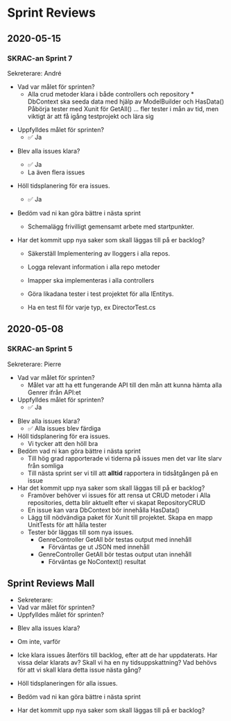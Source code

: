 # Sprint Reviews

## 2020-05-15

### SKRAC-an Sprint 7

Sekreterare: André

- Vad var målet för sprinten?
  - Alla crud metoder klara i både controllers och repository * DbContext ska seeda data med hjälp av ModelBuilder och HasData() Påbörja tester med Xunit för GetAll()  ... fler tester i mån av tid, men viktigt är att få igång testprojekt och lära sig
     
* Uppfylldes målet för sprinten?
  *  :white_check_mark: Ja

- Blev alla issues klara?
  - :white_check_mark: Ja
  - La även flera issues
- Höll tidsplanering för era issues.
  
  - :white_check_mark: Ja
- Bedöm vad ni kan göra bättre i nästa sprint
  
  - Schemalägg frivilligt gemensamt arbete med startpunkter.
- Har det kommit upp nya saker som skall läggas till på er backlog?
  - Säkerställ Implementering av Iloggers i alla repos.
  
  - Logga relevant information i alla repo metoder
  
  - Imapper ska implementeras i alla controllers
  
  - Göra likadana tester i test projektet för alla IEntitys.
  
  - Ha en test fil för varje typ, ex DirectorTest.cs
  
    

## 2020-05-08

### SKRAC-an Sprint 5

Sekreterare: Pierre

* Vad var målet för sprinten?
  * Målet var att ha ett fungerande API till den mån att kunna hämta alla Genrer ifrån API:et
* Uppfylldes målet för sprinten?
  *  :white_check_mark: Ja

- Blev alla issues klara?
  - :white_check_mark: Alla issues blev färdiga
- Höll tidsplanering för era issues.
  - Vi tycker att den höll bra
- Bedöm vad ni kan göra bättre i nästa sprint
  - Till hög grad rapporterade vi tiderna på issues men det var lite slarv från somliga
  - Till nästa sprint ser vi till att **alltid** rapportera in tidsåtgången på en issue
- Har det kommit upp nya saker som skall läggas till på er backlog?
  - Framöver behöver vi issues för att rensa ut CRUD metoder i Alla repositories, detta blir aktuellt efter vi skapat RepositoryCRUD
  - En issue kan vara DbContext bör innehålla HasData()
  - Lägg till nödvändiga paket för Xunit till projektet. Skapa en mapp UnitTests för att hålla tester
  - Tester bör läggas till som nya issues.
    - GenreController GetAll bör testas output med innehåll
      - Förväntas ge ut JSON med innehåll
    - GenreController GetAll bör testas output utan innehåll
      - Förväntas ge NoContext() resultat 



## Sprint Reviews Mall

* Sekreterare: 
* Vad var målet för sprinten?
* Uppfylldes målet för sprinten?

- Blev alla issues klara?

- Om inte, varför
- Icke klara issues återförs till backlog, efter att de har uppdaterats. Har vissa
  delar klarats av? Skall vi ha en ny tidsuppskattning? Vad behövs för att vi
  skall klara detta issue nästa gång?
- Höll tidsplaneringen för alla issues.
- Bedöm vad ni kan göra bättre i nästa sprint
- Har det kommit upp nya saker som skall läggas till på er backlog?
